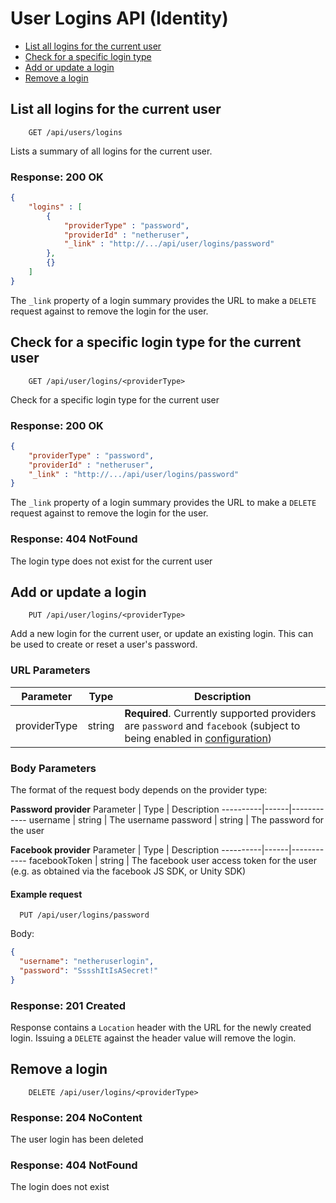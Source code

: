 # User Logins API (Identity)

* [List all logins for the current user](#list-all-logins-for-the-current-user)
* [Check for a specific login type](#check-for-a-specific-login-type-for-the-current-user)
* [Add or update a login](#add-or-update-a-login)
* [Remove a login](#remove-a-login)

## List all logins for the current user

```
    GET /api/users/logins
```

Lists a summary of all logins for the current user.


### Response: 200 OK

```json
{
    "logins" : [
        {
            "providerType" : "password",
            "providerId" : "netheruser",
            "_link" : "http://.../api/user/logins/password"
        },
        {}
    ]
}
```

The `_link` property of a login summary provides the URL to make a `DELETE` request against to remove the login for the user.


## Check for a specific login type for the current user

```
    GET /api/user/logins/<providerType>
```

Check for a specific login type for the current user


### Response: 200 OK

```json
{
    "providerType" : "password",
    "providerId" : "netheruser",
    "_link" : "http://.../api/user/logins/password"
}
```

The `_link` property of a login summary provides the URL to make a `DELETE` request against to remove the login for the user.



### Response: 404 NotFound
The login type does not exist for the current user



## Add or update a login

```
    PUT /api/user/logins/<providerType>
```

Add a new login for the current user, or update an existing login. This can be used to create or reset a user's password.

### URL Parameters

Parameter | Type | Description
----------|------|------------
providerType | string | **Required**. Currently supported providers are `password` and `facebook` (subject to being enabled in [configuration](../../configuration/identity.md))

### Body Parameters
The format of the request body depends on the provider type:

**Password provider**
Parameter | Type | Description
----------|------|------------
username | string | The username
password | string | The password for the user

**Facebook provider**
Parameter | Type | Description
----------|------|------------
facebookToken | string | The facebook user access token for the user (e.g. as obtained via the facebook JS SDK, or Unity SDK)


#### Example request

```
  PUT /api/user/logins/password
```
Body:
```json
{
  "username": "netheruserlogin",
  "password": "SssshItIsASecret!"
}
```

### Response: 201 Created

Response contains a `Location` header with the URL for the newly created login. Issuing a `DELETE` against the header value will remove the login.



## Remove a login


```
    DELETE /api/user/logins/<providerType>
```

### Response: 204 NoContent

The user login has been deleted

### Response: 404 NotFound
The login does not exist